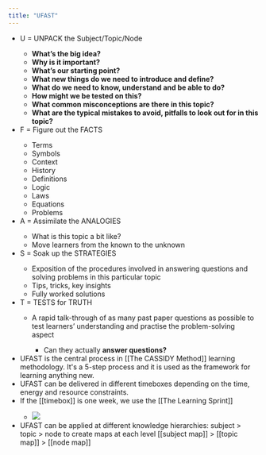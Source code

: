 ```yaml
---
title: "UFAST"
---
```


- U = UNPACK the Subject/Topic/Node<span id='TMry35mMG'/>
    - **What’s the big idea?**<span id='AG8EQ1XUH'/>
    - **Why is it important?**<span id='lS0qVSMS5'/>
    - **What’s our starting point?**<span id='AeIyaeIqX'/>
    - **What new things do we need to introduce and define?**<span id='J8pbFqwwM'/>
    - **What do we need to know, understand and be able to do?**<span id='nfOCq1Yed'/>
    - **How might we be tested on this?**<span id='75_qAtj_b'/>
    - **What common misconceptions are there in this topic?**<span id='ge-uYxg5g'/>
    - **What are the typical mistakes to avoid, pitfalls to look out for in this topic?**<span id='znra9Qyo_'/>
- F = Figure out the FACTS<span id='fgFT2k3my'/>
    - Terms<span id='fbHb9mx_B'/>
    - Symbols<span id='lop_JMtsu'/>
    - Context<span id='6k2O9Zjll'/>
    - History<span id='u0H6ZVtv6'/>
    - Definitions<span id='JzC2v70dR'/>
    - Logic<span id='YaIpUaFWq'/>
    - Laws<span id='qUf5_FGbN'/>
    - Equations<span id='7Ne46-ZRD'/>
    - Problems<span id='Day08XAdl'/>
- A = Assimilate the ANALOGIES<span id='oDJAq_QRH'/>
    - What is this topic a bit like?<span id='s1vyNZlbR'/>
    - Move learners from the known to the unknown<span id='vEVaygsaO'/>
- S = Soak up the STRATEGIES<span id='S8miQjBYe'/>
    - Exposition of the procedures involved in answering questions and solving problems in this particular topic<span id='SpYG7cqH1'/>
    - Tips, tricks, key insights<span id='fqspG2e-h'/>
    - Fully worked solutions<span id='B4kE0M1ph'/>
- T = TESTS for TRUTH<span id='f74HuNJVy'/>
    - A rapid talk-through of as many past paper questions as possible to test learners’ understanding and practise the problem-solving aspect<span id='_92XYneXx'/>
        - Can they actually **answer questions?**<span id='vntcVXkk1'/>
- UFAST is the central process in [[The CASSIDY Method]] learning methodology. It's a 5-step process and it is used as the framework for learning anything new.<span id='6B--F1S1v'/>
- UFAST can be delivered in different timeboxes depending on the time, energy and resource constraints.<span id='3YeXp1brJ'/>
- If the [[timebox]] is one week, we use the [[The Learning Sprint]]<span id='OHn9gXLTO'/>
    - ![](https://firebasestorage.googleapis.com/v0/b/firescript-577a2.appspot.com/o/imgs%2Fapp%2FLearn2020zettelkasten%2FF4h89Dbfcb?alt=media&token=28d0ca44-b080-4bfa-be93-29a822f6b89a)<span id='Gj4rifdXH'/>
- UFAST can be applied at different knowledge hierarchies: subject > topic > node to create maps at each level [[subject map]] > [[topic map]] > [[node map]]<span id='3dMeHDwIi'/>
